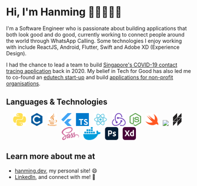 # Hi, I'm Hanming 👋🏼👨🏻‍💻

I'm a Software Engineer who is passionate about building applications that both look good and do good, currently working to connect people around the world through WhatsApp Calling. Some technologies I enjoy working with include ReactJS, Android, Flutter, Swift and Adobe XD (Experience Design).

I had the chance to lead a team to build [Singapore's COVID-19 contact tracing application](https://www.straitstimes.com/tech/tech-news/nus-team-recognised-for-creating-web-app-to-aid-contact-tracers) back in 2020. My belief in Tech for Good has also led me to co-found an [edutech start-up](https://www.joni.ai) and build [applications for non-profit organisations](https://www.comp.nus.edu.sg/~vwo/projects/2020-lbsa.html).

## Languages & Technologies

 <!-- markdownlint-disable MD033 -->
 <!-- The lack of line breaks within anchor tags is due to a weird underline appearing when line breaks are present. -->
<p align="center">
  <a href="https://www.python.org/" title="Python"><img src="svgs/python.svg" height="35" width="auto" /></a>
  &nbsp;
  <a href="https://en.wikipedia.org/wiki/C_(programming_language)" title="C"><img src="svgs/c.svg" height="35" width="auto" /></a>
  &nbsp;
  <a href="https://www.java.com/en/" title="Java"><img src="svgs/java.svg" height="35" width="auto" /></a>
  &nbsp;
  <a href="https://flutter.dev" title="Flutter"><img src="svgs/flutter.svg" height="35" width="auto" /></a>
  &nbsp;
  <a href="https://www.typescriptlang.org" title="TypeScript"><img src="svgs/typescript.svg" height="35" width="auto" /></a>
  &nbsp;
  <a href="https://reactjs.org" title="React"><img src="svgs/react.svg" height="35" width="auto" /></a>
  &nbsp;
  <a href="https://redux.js.org" title="Redux"><img src="svgs/redux.svg" height="35" width="auto" /></a>
  &nbsp;
  <a href="https://nodejs.org/en/" title="Node.js"><img src="svgs/nodejs.svg" height="35" width="auto" /></a>
  &nbsp;
  <a href="https://developer.apple.com/swift/" title="Swift"><img src="svgs/swift.svg" height="35" width="auto" /></a>
  &nbsp;
  <a href="https://rubyonrails.org" title="Ruby on Rails"><img src="svgs/rails.svg" height="35" width="auto" /></a>
  &nbsp;
  <a href="https://hacklang.org/" title="Hack"><img src="svgs/hack.svg" height="35" width="auto" /></a>
  &nbsp;
  <a href="https://sass-lang.com" title="Sass"><img src="svgs/sass.svg" height="35" width="auto" /></a>
  &nbsp;
  <a href="https://www.docker.com" title="Docker"><img src="svgs/docker.svg" height="35" width="auto" /></a>
  &nbsp;
  <a href="https://www.adobe.com/products/photoshop.html" title="Adobe Photoshop"><img src="svgs/photoshop.svg" height="35" width="auto" /></a>
  &nbsp;
  <a href="https://www.adobe.com/products/xd.html" title="Adobe XD"><img src="svgs/xd.svg" height="35" width="auto" /></a>
</p>
<!-- markdownlint-enable MD033 -->

## Learn more about me at

- [hanming.dev](https://hanming.dev), my personal site! 😄
- [LinkedIn](https://www.linkedin.com/in/hanming-zhu/), and connect with me! 💼
<!-- - [blog.hanming.dev](https://blog.hanming.dev), to see some of my ramblings! ✍️ -->

<!--
**zhuhanming/zhuhanming** is a ✨ _special_ ✨ repository because its `README.md` (this file) appears on your GitHub profile.

Here are some ideas to get you started:

- 🔭 I’m currently working on ...
- 🌱 I’m currently learning ...
- 👯 I’m looking to collaborate on ...
- 🤔 I’m looking for help with ...
- 💬 Ask me about ...
- 📫 How to reach me: ...
- 😄 Pronouns: ...
- ⚡ Fun fact: ...
-->
